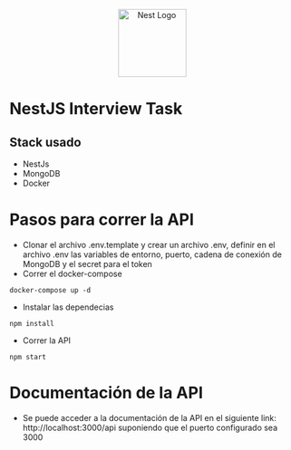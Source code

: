 <p align="center">
  <a href="http://nestjs.com/" target="blank"><img src="https://nestjs.com/img/logo-small.svg" width="120" alt="Nest Logo" /></a>
</p>

# NestJS Interview Task

## Stack usado
* NestJs
* MongoDB
* Docker

# Pasos para correr la API
* Clonar el archivo .env.template y crear un archivo .env, definir en el archivo .env las variables de entorno, puerto, cadena de conexión de MongoDB y el secret para el token
* Correr el docker-compose
```
docker-compose up -d
```
* Instalar las dependecias
```
npm install
```
* Correr la API
```
npm start
```

# Documentación de la API
* Se puede acceder a la documentación de la API en el siguiente link: http://localhost:3000/api suponiendo que el puerto configurado sea 3000

